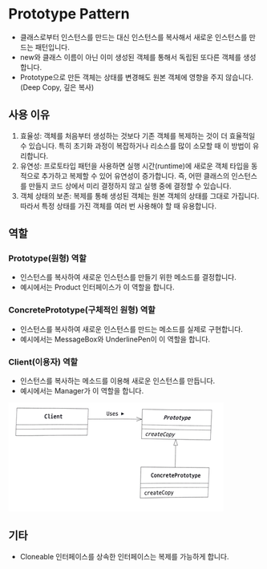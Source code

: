 # Prototype Pattern

- 클래스로부터 인스턴스를 만드는 대신 인스턴스를 복사해서 새로운 인스턴스를 만드는 패턴입니다.
- new와 클래스 이름이 아닌 이미 생성된 객체를 통해서 독립된 또다른 객체를 생성합니다.
- Prototype으로 만든 객체는 상태를 변경해도 원본 객체에 영향을 주지 않습니다. (Deep Copy, 깊은 복사)

## 사용 이유

1. 효율성: 객체를 처음부터 생성하는 것보다 기존 객체를 복제하는 것이 더 효율적일 수 있습니다. 특히 초기화 과정이 복잡하거나 리소스를 많이 소모할 때 이 방법이 유리합니다.
2. 유연성: 프로토타입 패턴을 사용하면 실행 시간(runtime)에 새로운 객체 타입을 동적으로 추가하고 복제할 수 있어 유연성이 증가합니다. 즉, 어떤 클래스의 인스턴스를 만들지 코드 상에서 미리 결정하지 않고 실행 중에 결정할 수 있습니다.
3. 객체 상태의 보존: 복제를 통해 생성된 객체는 원본 객체의 상태를 그대로 가집니다. 따라서 특정 상태를 가진 객체를 여러 번 사용해야 할 때 유용합니다.

## 역할

### Prototype(원형) 역할

- 인스턴스를 복사하여 새로운 인스턴스를 만들기 위한 메소드를 결정합니다.
- 예시에서는 Product 인터페이스가 이 역할을 합니다.

### ConcretePrototype(구체적인 원형) 역할

- 인스턴스를 복사하여 새로운 인스턴스를 만드는 메소드를 실제로 구현합니다.
- 예시에서는 MessageBox와 UnderlinePen이 이 역할을 합니다.

### Client(이용자) 역할

- 인스턴스를 복사하는 메소드를 이용해 새로운 인스턴스를 만듭니다.
- 예시에서는 Manager가 이 역할을 합니다.

![프로토타입 패턴](../image/prototype.png)

## 기타

- Cloneable 인터페이스를 상속한 인터페이스는 복제를 가능하게 합니다.
